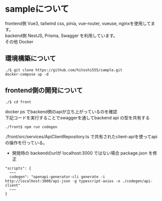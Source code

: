 # sampleについて
frontend側 Vue3, tailwind css, pinia, vue-router, vueuse, nginxを使用してます。   
backend側 NestJS, Prisma, Swagger を利用しています。   
その他 Docker   
   
## 環境構築について
```
./$ git clone https://github.com/hitoshi555/sample.git
docker-compose up -d
```
   
## frontend側の開発について
```
./$ cd front
```
docker ps でbackend側のapiが立ち上がっているのを確認   
下記コードを実行することでswaggerを通してbackend api の型を共有する   
```
./front$ npm run codegen
```
./front/src/services/ApiClientRepository.ts で共有されたclient-apiを使ってapiの操作を行っている。   
* 開発時の backendのurlが localhost:3000 ではない場合 package.json を修正   
```
"scripts": {
  ~~~
  codegen": "openapi-generator-cli generate -i http://localhost:3000/api-json -g typescript-axios -o ./codegen/api-client"
  ~~~
}
```




